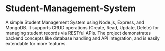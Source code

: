 # Student-Management-System
A simple Student Management System using Node.js, Express, and MongoDB. It supports CRUD operations (Create, Read, Update, Delete) for managing student records via RESTful APIs. The project demonstrates backend concepts like database handling and API integration, and is easily extendable for more features.

